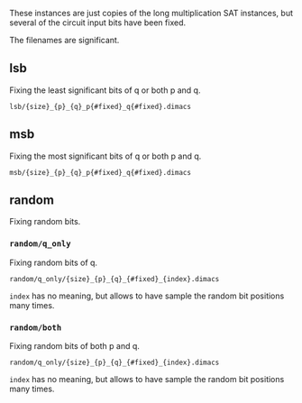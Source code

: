 These instances are just copies of the long multiplication SAT instances, but several of the circuit input bits have been fixed.

The filenames are significant.

## lsb

Fixing the least significant bits of q or both p and q.

`lsb/{size}_{p}_{q}_p{#fixed}_q{#fixed}.dimacs`

## msb

Fixing the most significant bits of q or both p and q.

`msb/{size}_{p}_{q}_p{#fixed}_q{#fixed}.dimacs`

## random

Fixing random bits.

### `random/q_only`

Fixing random bits of q.

`random/q_only/{size}_{p}_{q}_{#fixed}_{index}.dimacs`

`index` has no meaning, but allows to have sample the random bit positions many times.

### `random/both`

Fixing random bits of both p and q.

`random/q_only/{size}_{p}_{q}_{#fixed}_{index}.dimacs`

`index` has no meaning, but allows to have sample the random bit positions many times.

